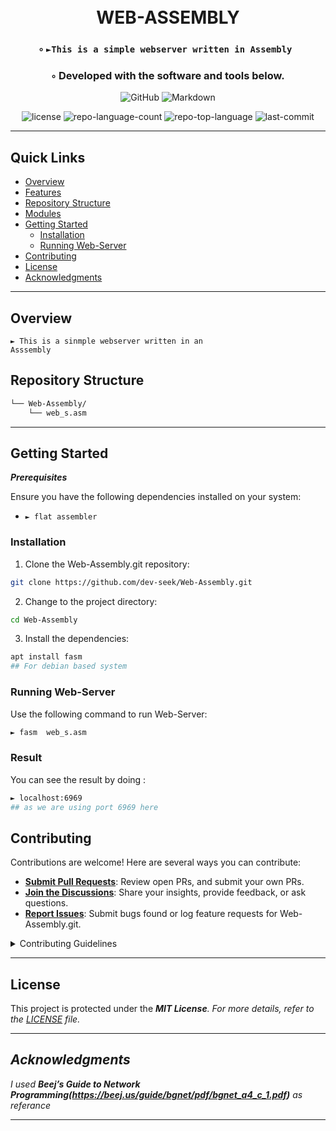 <div align="center">
<h1>
   <br>
   WEB-ASSEMBLY
</h1>
<h3>◦ <code>►This is a simple webserver written in Assembly </code></h3>
<h3>◦ Developed with the software and tools below.</h3>

<p align="center">
<img src="https://img.shields.io/badge/GitHub-181717.svg?style=flat&logo=GitHub&logoColor=white" alt="GitHub">
<img src="https://img.shields.io/badge/Markdown-000000.svg?style=flat&logo=Markdown&logoColor=white" alt="Markdown">
</p>

![license](https://img.shields.io/github/license/dev-seek/Web-Assembly.git?style=flat&labelColor=E5E4E2&color=869BB3)
![repo-language-count](https://img.shields.io/github/languages/count/dev-seek/Web-Assembly.git?style=flat&labelColor=E5E4E2&color=869BB3)
![repo-top-language](https://img.shields.io/github/languages/top/dev-seek/Web-Assembly.git?style=flat&labelColor=E5E4E2&color=869BB3)
![last-commit](https://img.shields.io/github/last-commit/dev-seek/Web-Assembly.git?style=flat&labelColor=E5E4E2&color=869BB3)
</div>

---

##  Quick Links
- [ Overview](#-overview)
- [ Features](#-features)
- [ Repository Structure](#-repository-structure)
- [ Modules](#modules)
- [ Getting Started](#-getting-started)
    - [ Installation](#-installation)
    - [ Running Web-Server](#-running-Web-Assembly.git)
- [ Contributing](#-contributing)
- [ License](#-license)
- [ Acknowledgments](#-acknowledgments)

---

##  Overview

<code>► This is a sinmple webserver written in an Asssembly</code>

##  Repository Structure

```sh
└── Web-Assembly/
    └── web_s.asm

```

---

##  Getting Started

***Prerequisites***

Ensure you have the following dependencies installed on your system:

- `► flat assembler`

###  Installation

1. Clone the Web-Assembly.git repository:
```sh
git clone https://github.com/dev-seek/Web-Assembly.git
```

2. Change to the project directory:
```sh
cd Web-Assembly
```

3. Install the dependencies:
```sh
apt install fasm
## For debian based system 
```

###  Running Web-Server
Use the following command to run Web-Server:
```sh
► fasm  web_s.asm
```
### Result
You can see the result by doing :
```sh
► localhost:6969
## as we are using port 6969 here 
```
##  Contributing

Contributions are welcome! Here are several ways you can contribute:

- **[Submit Pull Requests](https://github.com/dev-seek/Web-Assembly/pulls)**: Review open PRs, and submit your own PRs.
- **[Join the Discussions](https://github.com/dev-seek/Web-Assembly/discussions/1)**: Share your insights, provide feedback, or ask questions.
- **[Report Issues](https://github.com/dev-seek/Web-Assembly/issues)**: Submit bugs found or log feature requests for Web-Assembly.git.

<details closed>
<summary>Contributing Guidelines</summary>

1. **Fork the Repository**: Start by forking the project repository to your GitHub account.
2. **Clone Locally**: Clone the forked repository to your local machine using a Git client.
   ```sh
   git clone <your-forked-repo-url>
   ```
3. **Create a New Branch**: Always work on a new branch, giving it a descriptive name.
   ```sh
   git checkout -b new-feature-x
   ```
4. **Make Your Changes**: Develop and test your changes locally.
5. **Commit Your Changes**: Commit with a clear and concise message describing your updates.
   ```sh
   git commit -m 'Implemented new feature x.'
   ```
6. **Push to GitHub**: Push the changes to your forked repository.
   ```sh
   git push origin new-feature-x
   ```
7. **Submit a Pull Request**: Create a PR against the original project repository. Clearly describe the changes and their motivations.

Once your PR is reviewed and approved, it will be merged into the main branch.

</details>

---

##  License


This project is protected under the <b><i>MIT License</b>. For more details, refer to the [LICENSE](LICENSE) file.

---

##  Acknowledgments

I used <b>Beej’s Guide to Network Programming(https://beej.us/guide/bgnet/pdf/bgnet_a4_c_1.pdf)</b> as referance 


---
